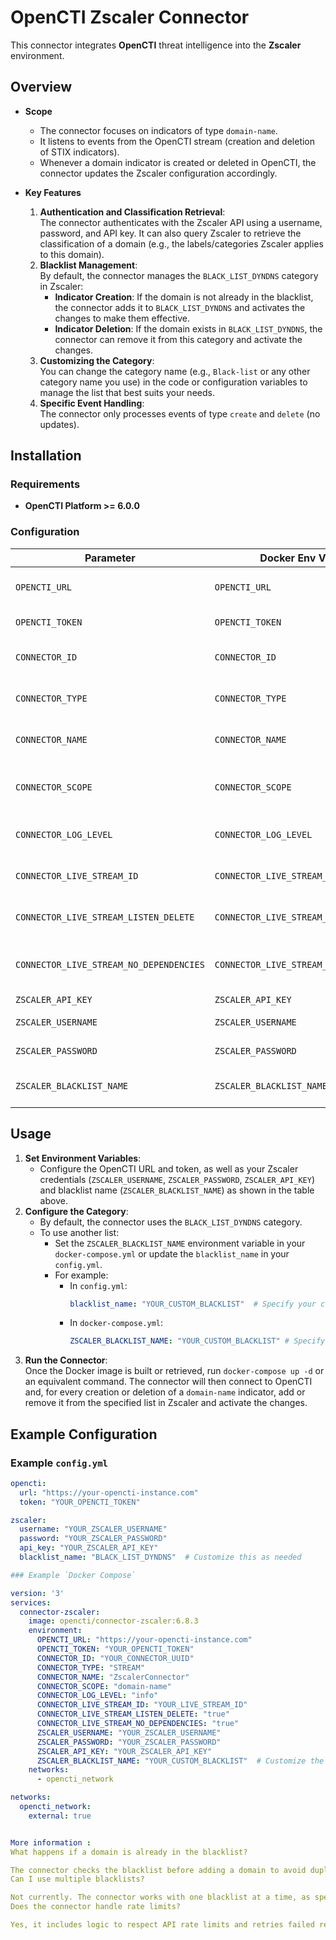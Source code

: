 # OpenCTI Zscaler Connector

This connector integrates **OpenCTI** threat intelligence into the **Zscaler** environment.

## Overview

- **Scope**  
  - The connector focuses on indicators of type `domain-name`.
  - It listens to events from the OpenCTI stream (creation and deletion of STIX indicators).
  - Whenever a domain indicator is created or deleted in OpenCTI, the connector updates the Zscaler configuration accordingly.

- **Key Features**  
  1. **Authentication and Classification Retrieval**:  
     The connector authenticates with the Zscaler API using a username, password, and API key. It can also query Zscaler to retrieve the classification of a domain (e.g., the labels/categories Zscaler applies to this domain).  
  2. **Blacklist Management**:  
     By default, the connector manages the `BLACK_LIST_DYNDNS` category in Zscaler:
     - **Indicator Creation**: If the domain is not already in the blacklist, the connector adds it to `BLACK_LIST_DYNDNS` and activates the changes to make them effective.  
     - **Indicator Deletion**: If the domain exists in `BLACK_LIST_DYNDNS`, the connector can remove it from this category and activate the changes.  
  3. **Customizing the Category**:  
     You can change the category name (e.g., `Black-list` or any other category name you use) in the code or configuration variables to manage the list that best suits your needs.  
  4. **Specific Event Handling**:  
     The connector only processes events of type `create` and `delete` (no updates).

## Installation

### Requirements

- **OpenCTI Platform >= 6.0.0**

### Configuration

| Parameter                               | Docker Env Variable                             | Mandatory  | Description                                                                                     |
|-----------------------------------------|-------------------------------------------------|------------|-------------------------------------------------------------------------------------------------|
| `OPENCTI_URL`                           | `OPENCTI_URL`                                   | Yes        | The URL of the OpenCTI platform.                                                               |
| `OPENCTI_TOKEN`                         | `OPENCTI_TOKEN`                                 | Yes        | The API token for OpenCTI.                                                                     |
| `CONNECTOR_ID`                          | `CONNECTOR_ID`                                  | Yes        | A unique UUIDv4 for this connector.                                                             |
| `CONNECTOR_TYPE`                        | `CONNECTOR_TYPE`                                | Yes        | Must be set to `STREAM` for this connector.                                                    |
| `CONNECTOR_NAME`                        | `CONNECTOR_NAME`                                | Yes        | Name of the connector, e.g., `ZscalerConnector`.                                               |
| `CONNECTOR_SCOPE`                       | `CONNECTOR_SCOPE`                               | Yes        | Set to `domain-name` to focus on domain indicators.                                           |
| `CONNECTOR_LOG_LEVEL`                   | `CONNECTOR_LOG_LEVEL`                           | No         | Logging level (`debug`, `info`, `warn`, or `error`).                                           |
| `CONNECTOR_LIVE_STREAM_ID`              | `CONNECTOR_LIVE_STREAM_ID`                      | Yes        | The ID of the OpenCTI Live Stream.                                                            |
| `CONNECTOR_LIVE_STREAM_LISTEN_DELETE`   | `CONNECTOR_LIVE_STREAM_LISTEN_DELETE`           | Yes        | Whether to listen for deletions (`true` or `false`).                                           |
| `CONNECTOR_LIVE_STREAM_NO_DEPENDENCIES` | `CONNECTOR_LIVE_STREAM_NO_DEPENDENCIES`         | Yes        | Disable dependency processing (`true` or `false`).                                             |
| `ZSCALER_API_KEY`                       | `ZSCALER_API_KEY`                               | Yes        | Zscaler API key.                                                                               |
| `ZSCALER_USERNAME`                      | `ZSCALER_USERNAME`                              | Yes        | Zscaler username.                                                                              |
| `ZSCALER_PASSWORD`                      | `ZSCALER_PASSWORD`                              | Yes        | Zscaler password.                                                                              |
| `ZSCALER_BLACKLIST_NAME`                | `ZSCALER_BLACKLIST_NAME`                        | Yes        | The name of the Zscaler blacklist to use.                        |


## Usage

1. **Set Environment Variables**:
   - Configure the OpenCTI URL and token, as well as your Zscaler credentials (`ZSCALER_USERNAME`, `ZSCALER_PASSWORD`, `ZSCALER_API_KEY`) and blacklist name (`ZSCALER_BLACKLIST_NAME`) as shown in the table above.
2. **Configure the Category**:
   - By default, the connector uses the `BLACK_LIST_DYNDNS` category.  
   - To use another list:
     - Set the `ZSCALER_BLACKLIST_NAME` environment variable in your `docker-compose.yml` or update the `blacklist_name` in your `config.yml`.
     - For example:
       - In `config.yml`:  
         ```yaml
         blacklist_name: "YOUR_CUSTOM_BLACKLIST"  # Specify your custom category here
         ```
       - In `docker-compose.yml`:  
         ```yaml
         ZSCALER_BLACKLIST_NAME: "YOUR_CUSTOM_BLACKLIST" # Specify your custom category here
3. **Run the Connector**:  
   Once the Docker image is built or retrieved, run `docker-compose up -d` or an equivalent command. The connector will then connect to OpenCTI and, for every creation or deletion of a `domain-name` indicator, add or remove it from the specified list in Zscaler and activate the changes.

## Example Configuration

### Example `config.yml`

```yaml
opencti:
  url: "https://your-opencti-instance.com"
  token: "YOUR_OPENCTI_TOKEN"

zscaler:
  username: "YOUR_ZSCALER_USERNAME"
  password: "YOUR_ZSCALER_PASSWORD"
  api_key: "YOUR_ZSCALER_API_KEY"
  blacklist_name: "BLACK_LIST_DYNDNS"  # Customize this as needed

### Example `Docker Compose`

version: '3'
services:
  connector-zscaler:
    image: opencti/connector-zscaler:6.8.3
    environment:
      OPENCTI_URL: "https://your-opencti-instance.com"
      OPENCTI_TOKEN: "YOUR_OPENCTI_TOKEN"
      CONNECTOR_ID: "YOUR_CONNECTOR_UUID"
      CONNECTOR_TYPE: "STREAM"
      CONNECTOR_NAME: "ZscalerConnector"
      CONNECTOR_SCOPE: "domain-name"
      CONNECTOR_LOG_LEVEL: "info"
      CONNECTOR_LIVE_STREAM_ID: "YOUR_LIVE_STREAM_ID"
      CONNECTOR_LIVE_STREAM_LISTEN_DELETE: "true"
      CONNECTOR_LIVE_STREAM_NO_DEPENDENCIES: "true"
      ZSCALER_USERNAME: "YOUR_ZSCALER_USERNAME"
      ZSCALER_PASSWORD: "YOUR_ZSCALER_PASSWORD"
      ZSCALER_API_KEY: "YOUR_ZSCALER_API_KEY"
      ZSCALER_BLACKLIST_NAME: "YOUR_CUSTOM_BLACKLIST"  # Customize the blacklist name
    networks:
      - opencti_network

networks:
  opencti_network:
    external: true


More information : 
What happens if a domain is already in the blacklist?

The connector checks the blacklist before adding a domain to avoid duplicates.
Can I use multiple blacklists?

Not currently. The connector works with one blacklist at a time, as specified in ZSCALER_BLACKLIST_NAME.
Does the connector handle rate limits?

Yes, it includes logic to respect API rate limits and retries failed requests.
